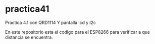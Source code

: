 # practica41
Practica 4.1 con QRD1114 Y pantalla lcd y l2c

En este repositorio esta el codigo para el ESP8266 para verificar a que distancia se encuentra.
